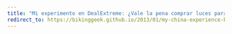 ```yaml
---
title: "Mi experimento en DealExtreme: ¿Vale la pena comprar luces para bicicleta baratas?"
redirect_to: https://bikinggeek.github.io/2013/01/my-china-experience-buying-bike-light.html
---
```



